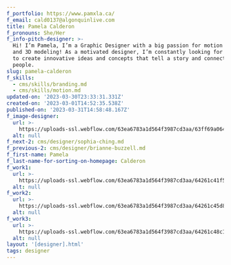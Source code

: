 ```yaml
---
f_portfolio: https://www.pamxla.ca/
f_email: cald0137@algonquinlive.com
title: Pamela Calderon
f_pronouns: She/Her
f_info-pitch-designer: >-
  Hi! I’m Pamela, I’m a Graphic Designer with a big passion for motion graphics
  and 3D modeling! As a motivated designer, I’m constantly looking for new ways
  to create innovative ideas and concepts that tell a story and connect with
  people.
slug: pamela-calderon
f_skills:
  - cms/skills/branding.md
  - cms/skills/motion.md
updated-on: '2023-03-30T23:33:31.331Z'
created-on: '2023-03-01T14:52:35.538Z'
published-on: '2023-03-31T14:58:48.167Z'
f_image-designer:
  url: >-
    https://uploads-ssl.webflow.com/63ea6783a1d564f3987cd3aa/63ff69a064cbec344801b7cd_pamela-calderon-2.jpg
  alt: null
f_next-2: cms/designer/sophia-ching.md
f_previous-2: cms/designer/brianne-buzzell.md
f_first-name: Pamela
f_last-name-for-sorting-on-homepage: Calderon
f_work1:
  url: >-
    https://uploads-ssl.webflow.com/63ea6783a1d564f3987cd3aa/64261c41f595141c8d2c9dfa_calderon-pamela-1.jpg
  alt: null
f_work2:
  url: >-
    https://uploads-ssl.webflow.com/63ea6783a1d564f3987cd3aa/64261c45d8613aed8b24f6d0_calderon-pamela-2.jpg
  alt: null
f_work3:
  url: >-
    https://uploads-ssl.webflow.com/63ea6783a1d564f3987cd3aa/64261c48c164b8105f888bfb_calderon-pamela-3.jpg
  alt: null
layout: '[designer].html'
tags: designer
---
```



